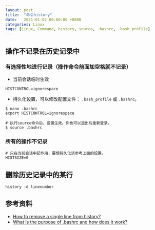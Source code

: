 ```yaml
---
layout: post
title:  "命令history"
date:   2021-01-02 00:00:00 +0800
categories: Linux
tags: [Linux, Command, history, source, .bashrc, .bash_profile]
---
```


## 操作不记录在历史记录中
### 有选择性地进行记录（操作命令前面加空格就不记录）
* 当前会话临时生效
```shell
HISTCONTROL=ignorespace
```

* 持久化设置，可以修改配置文件： ```.bash_profile``` 或 ```.bashrc```。
```shell
$ nano .bashrc
export HISTCONTROL=ignorespace

# 执行source命令后，设置生效。你也可以退出后重新登录。
$ source .bashrc
```

### 所有的操作不记录
```shell
# 只在当前会话中起作用，要想持久化请参考上面的设置。
HISTSIZE=0
```

## 删除历史记录中的某行
```shell
history -d linenumber
```

## 参考资料
* [How to remove a single line from history?](https://unix.stackexchange.com/questions/49214/how-to-remove-a-single-line-from-history)
* [What is the purpose of .bashrc and how does it work?](https://unix.stackexchange.com/questions/129143/what-is-the-purpose-of-bashrc-and-how-does-it-work)
